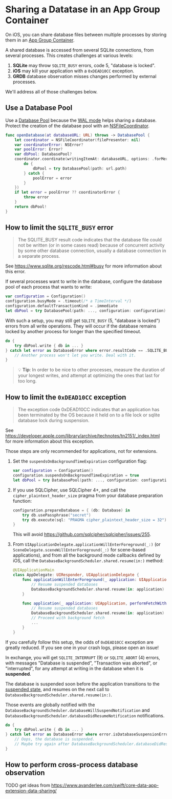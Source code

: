 Sharing a Datatase in an App Group Container
============================================

On iOS, you can share database files between multiple processes by storing them in an [App Group Container](https://developer.apple.com/documentation/foundation/nsfilemanager/1412643-containerurlforsecurityapplicati).

A shared database is accessed from several SQLite connections, from several processes. This creates challenges at various levels:

1. **SQLite** may throw `SQLITE_BUSY` errors, code 5, "database is locked".
2. **iOS** may kill your application with a `0xDEAD10CC` exception.
3. **GRDB** database observation misses changes performed by external processes.

We'll address all of those challenges below.


## Use a Database Pool

Use a [Database Pool] because the [WAL mode](https://www.sqlite.org/wal.html) helps sharing a database. Protect the creation of the database pool with an [NSFileCoordinator](https://developer.apple.com/documentation/foundation/nsfilecoordinator).

```swift
func openDatabase(at databaseURL: URL) throws -> DatabasePool {
    let coordinator = NSFileCoordinator(filePresenter: nil)
    var coordinatorError: NSError?
    var poolError: Error?
    var dbPool: DatabasePool?
    coordinator.coordinate(writingItemAt: databaseURL, options: .forMerging, error: &coordinatorError, byAccessor: { url in
        do {
            dbPool = try DatabasePool(path: url.path)
        } catch {
            poolError = error
        }
    })
    if let error = poolError ?? coordinatorError {
        throw error
    }
    return dbPool!
}
```


## How to limit the `SQLITE_BUSY` error

> The SQLITE_BUSY result code indicates that the database file could not be written (or in some cases read) because of concurrent activity by some other database connection, usually a database connection in a separate process.

See https://www.sqlite.org/rescode.html#busy for more information about this error.

If several processes want to write in the database, configure the database pool of each process that wants to write:

```swift
var configuration = Configuration()
configuration.busyMode = .timeout(/* a TimeInterval */)
configuration.defaultTransactionKind = .immediate
let dbPool = try DatabasePool(path: ..., configuration: configuration)
```

With such a setup, you may still get `SQLITE_BUSY` (5, "database is locked") errors from all write operations. They will occur if the database remains locked by another process for longer than the specified timeout.

```swift
do {
    try dbPool.write { db in ... }
} catch let error as DatabaseError where error.resultCode == .SQLITE_BUSY {
    // Another process won't let you write. Deal with it.
}
```

> :bulb: **Tip**: In order to be nice to other processes, measure the duration of your longest writes, and attempt at optimizing the ones that last for too long.


## How to limit the `0xDEAD10CC` exception

> The exception code 0xDEAD10CC indicates that an application has been terminated by the OS because it held on to a file lock or sqlite database lock during suspension.

See https://developer.apple.com/library/archive/technotes/tn2151/_index.html for more information about this exception.

Those steps are only recommended for applications, not for extensions.

1. Set the `suspendsOnBackgroundTimeExpiration` configuration flag:
    
    ```swift
    var configuration = Configuration()
    configuration.suspendsOnBackgroundTimeExpiration = true
    let dbPool = try DatabasePool(path: ..., configuration: configuration)
    ```

2. If you use SQLCipher, use SQLCipher 4+, and call the `cipher_plaintext_header_size` pragma from your database preparation function:
    
    ```swift
    configuration.prepareDatabase = { (db: Database) in
        try db.usePassphrase("secret")
        try db.execute(sql: "PRAGMA cipher_plaintext_header_size = 32")
    }
    ```
    
    This will avoid https://github.com/sqlcipher/sqlcipher/issues/255.

3. From `UIApplicationDelegate.applicationWillEnterForeground(_:)` (or `SceneDelegate.sceneWillEnterForeground(_:)` for scene-based applications), and from all the background mode callbacks defined by iOS, call the `DatabaseBackgroundScheduler.shared.resume(in:)` method:
    
    ```swift
    @UIApplicationMain
    class AppDelegate: UIResponder, UIApplicationDelegate {
        func applicationWillEnterForeground(_ application: UIApplication) {
            // Resume suspended databases
            DatabaseBackgroundScheduler.shared.resume(in: application)
        }
        
        func application(_ application: UIApplication, performFetchWithCompletionHandler completionHandler: @escaping (UIBackgroundFetchResult) -> Void) {
            // Resume suspended databases
            DatabaseBackgroundScheduler.shared.resume(in: application)
            // Proceed with background fetch
            ...
        }
    }
    ```

If you carefully follow this setup, the odds of `0xDEAD10CC` exception are greatly reduced. If you see one in your crash logs, please open an issue!

In exchange, you will get `SQLITE_INTERRUPT` (9) or `SQLITE_ABORT` (4) errors, with messages "Database is suspended", "Transaction was aborted", or "interrupted", for any attempt at writing in the database when it is **suspended**.

The database is suspended soon before the application transitions to the [suspended state](https://developer.apple.com/documentation/uikit/app_and_environment/managing_your_app_s_life_cycle), and resumes on the next call to `DatabaseBackgroundScheduler.shared.resume(in:)`.

Those events are globally notified with the `DatabaseBackgroundScheduler.databaseWillSuspendNotification` and `DatabaseBackgroundScheduler.databaseDidResumeNotification` notifications.

```swift
do {
    try dbPool.write { db in ... }
} catch let error as DatabaseError where error.isDatabaseSuspensionError {
    // Oops, the database is suspended.
    // Maybe try again after DatabaseBackgroundScheduler.databaseDidResumeNotification?
}
```


## How to perform cross-process database observation

TODO get ideas from https://www.avanderlee.com/swift/core-data-app-extension-data-sharing/


[Database Pool]: ../README.md#database-pools
